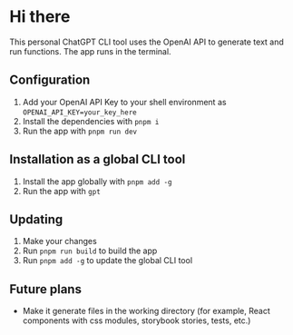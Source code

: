 # Hi there

This personal ChatGPT CLI tool uses the OpenAI API to generate text and run functions. The app runs in the terminal.

## Configuration
1. Add your OpenAI API Key to your shell environment as `OPENAI_API_KEY=your_key_here`
2. Install the dependencies with `pnpm i`
3. Run the app with `pnpm run dev`

## Installation as a global CLI tool
1. Install the app globally with `pnpm add -g`
2. Run the app with `gpt`

## Updating
1. Make your changes
2. Run `pnpm run build` to build the app
3. Run `pnpm add -g` to update the global CLI tool

## Future plans
- Make it generate files in the working directory (for example, React components with css modules, storybook stories, tests, etc.)